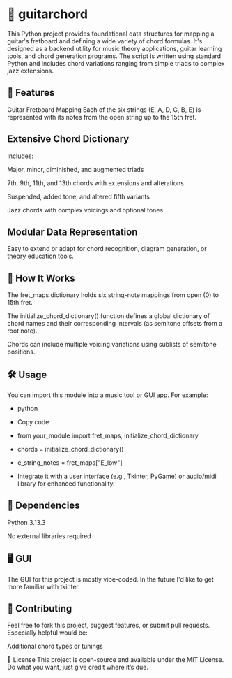 # 🎸 guitarchord
This Python project provides foundational data structures for mapping a guitar's fretboard and defining a wide variety of chord formulas. It's designed as a backend utility for music theory applications, guitar learning tools, and chord generation programs. The script is written using standard Python and includes chord variations ranging from simple triads to complex jazz extensions.

## 📁 Features
Guitar Fretboard Mapping
Each of the six strings (E, A, D, G, B, E) is represented with its notes from the open string up to the 15th fret.

## Extensive Chord Dictionary
Includes:

Major, minor, diminished, and augmented triads

7th, 9th, 11th, and 13th chords with extensions and alterations

Suspended, added tone, and altered fifth variants

Jazz chords with complex voicings and optional tones

## Modular Data Representation
Easy to extend or adapt for chord recognition, diagram generation, or theory education tools.

## 🧠 How It Works
The fret_maps dictionary holds six string-note mappings from open (0) to 15th fret.

The initialize_chord_dictionary() function defines a global dictionary of chord names and their corresponding intervals (as semitone offsets from a root note).

Chords can include multiple voicing variations using sublists of semitone positions.

## 🛠️ Usage
You can import this module into a music tool or GUI app. For example:

- python
- Copy code
- from your_module import fret_maps, initialize_chord_dictionary

- chords = initialize_chord_dictionary()
- e_string_notes = fret_maps["E_low"]
- Integrate it with a user interface (e.g., Tkinter, PyGame) or audio/midi library for enhanced functionality.

## 🧱 Dependencies
Python 3.13.3

No external libraries required 

##  🖥️  GUI
The GUI for this project is mostly vibe-coded. In the future I'd like to get more familiar with tkinter. 

## 🤝 Contributing
Feel free to fork this project, suggest features, or submit pull requests. Especially helpful would be:



Additional chord types or tunings

📜 License
This project is open-source and available under the MIT License. Do what you want, just give credit where it’s due.

